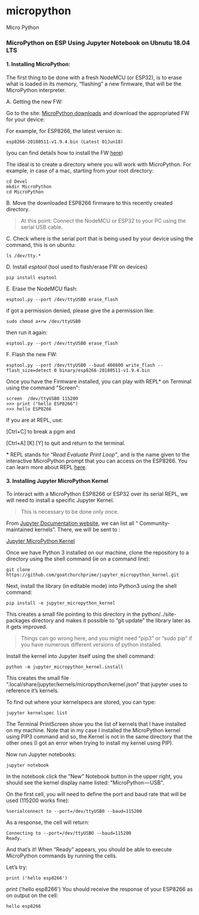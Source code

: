 # micropython
Micro Python

### MicroPython on ESP Using Jupyter Notebook on Ubnutu 18.04 LTS

#### 1. Installing MicroPython:

The first thing to be done with a fresh NodeMCU (or ESP32), is to erase what is loaded in its memory, “flashing” a new firmware, that will be the MicroPython interpreter.

A. Getting the new FW:

Go to the site: [MicroPython downloads](http://micropython.org/download#esp8266) and download the appropriated FW for your device:

For example, for ESP8266, the latest version is:

```
esp8266-20180511-v1.9.4.bin (Latest 01Jun18)
```

(you can find details how to install the FW [here](http://docs.micropython.org/en/latest/esp8266/esp8266/tutorial/intro.html#deploying-the-firmware))

The ideal is to create a directory where you will work with MicroPython. For example, in case of a mac, starting from your root directory:

```
cd Devel
mkdir MicroPython
cd MicroPython
```

B. Move the downloaded ESP8266 firmware to this recently created directory.

> At this point: Connect the NodeMCU or ESP32 to your PC using the serial USB cable.

C. Check where is the serial port that is being used by your device using the command, this is on ubuntu:

```
ls /dev/tty.*
```

D. Install *esptool* (tool used to flash/erase FW on devices)

```
pip install esptool
```

E. Erase the NodeMCU flash:

```
esptool.py --port /dev/ttyUSB0 erase_flash
```

if got a permission denied, please give the a permission like:

```
sudo chmod a+rw /dev/ttyUSB0
```

then run it again:

```
esptool.py --port /dev/ttyUSB0 erase_flash
```

F. Flash the new FW:

```
esptool.py --port /dev/ttyUSB0 --baud 460800 write_flash --flash_size=detect 0 binary/esp8266-20180511-v1.9.4.bin
```

Once you have the Firmware installed, you can play with REPL* on Terminal using the command "Screen":

```
screen  /dev/ttyUSB0 115200
>>> print ("hello ESP8266")
>>> hello ESP8266
```

If you are at REPL, use:

[Ctrl+C] to break a pgm and

[Ctrl+A] [K] [Y] to quit and return to the terminal.

\* REPL stands for “*Read Evaluate Print Loop”*, and is the name given to the interactive MicroPython prompt that you can access on the ESP8266. You can learn more about REPL [here](http://docs.micropython.org/en/latest/esp8266/esp8266/tutorial/repl.html).

#### 3. Installing Jupyter MicroPython Kernel

To interact with a MicroPython ESP8266 or ESP32 over its serial REPL, we will need to install a specific Jupyter Kernel.

> This is necessary to be done only once.

From [Jupyter Documentation website](http://jupyter.org/documentation), we can list all “ Community-maintained kernels”. There, we will be sent to :

[Jupyter MicroPython Kernel](https://github.com/goatchurchprime/jupyter_micropython_kernel/)

Once we have Python 3 installed on our machine, clone the repository to a directory using the shell command (ie on a command line):

```
git clone https://github.com/goatchurchprime/jupyter_micropython_kernel.git
```

Next, install the library (in editable mode) into Python3 using the shell command:

```
pip install -e jupyter_micropython_kernel
```

This creates a small file pointing to this directory in the python/../site-packages directory and makes it possible to “git update” the library later as it gets improved.

> Things can go wrong here, and you might need “pip3” or “sudo pip” if you have numerous different versions of python installed.

Install the kernel into Jupyter itself using the shell command:

```
python -m jupyter_micropython_kernel.install
```

This creates the small file “.local/share/jupyter/kernels/micropython/kernel.json” that jupyter uses to reference it’s kernels.

To find out where your kernelspecs are stored, you can type:

```
jupyter kernelspec list
```

The Terminal PrintScreen show you the list of kernels that I have installed on my machine. Note that in my case I installed the MicroPython kernel using PIP3 command and so, the Kernel is not in the same directory that the other ones (I got an error when trying to install my kernel using PIP).

Now run Jupyter notebooks:

```
jupyter notebook
```

In the notebook click the "New" Notebook button in the upper right, you should see the kernel display name listed: "MicroPython — USB".

On the first cell, you will need to define the port and baud rate that will be used (115200 works fine):

```
%serialconnect to --port=/dev/ttyUSB0 --baud=115200
```

As a response, the cell will return:

```
Connecting to --port=/dev/ttyUSBO --baud=115200
Ready.
```

And that’s it! When “Ready” appears, you should be able to execute MicroPython commands by running the cells.

Let’s try:

```
print ('hello esp8266')
```

print ('hello esp8266')
You should receive the response of your ESP8266 as on output on the cell:

```
hello esp8266
```